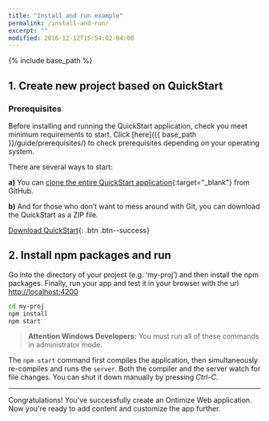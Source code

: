 ```yaml
---
title: "Install and run example"
permalink: /install-and-run/
excerpt: ""
modified: 2016-12-12T15:54:02-04:00
---
```


{% include base_path %}


## 1. Create new project based on QuickStart

### Prerequisites

Before installing and running the QuickStart application, check you meet minimum requirements to start. Click [here]({{ base_path }}/guide/prerequisites/) to check prerequisites depending on your operating system.

There are several ways to start:

**a)** You can [clone the entire QuickStart application](https://github.com/OntimizeWeb/ontimize-web-ngx-quickstart){:target="_blank"} from GitHub.

**b)** And for those who don’t want to mess around with Git, you can download the QuickStart as a ZIP file.

[<i class="fa fa-download"></i> Download QuickStart](https://github.com/ontimizeweb/ontimize-web-ngx-quickstart/archive/master.zip){: .btn .btn--success}



## 2. Install npm packages and run

Go into the directory of your project (e.g. ‘my-proj’) and then install the npm packages. Finally, run your app and test it in your browser with the url [http://localhost:4200](http://localhost:4200)

```bash
cd my-proj
npm install
npm start
```
> **Attention Windows Developers:**  You must run all of these commands in administrator mode.

The `npm start` command first compiles the application, then simultaneously re-compiles and runs the `server`.
Both the compiler and the server watch for file changes. You can shut it down manually by pressing *Ctrl-C*.

---
Congratulations! You've successfully create an Ontimize Web application. Now you're ready to add content and customize the app further.
